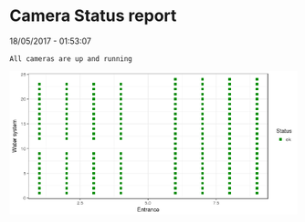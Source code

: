 Camera Status report
================
18/05/2017 - 01:53:07

    All cameras are up and running

![](camreport_files/figure-markdown_github/unnamed-chunk-2-1.png)
